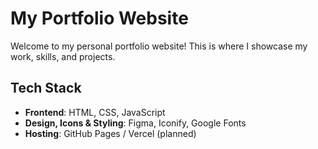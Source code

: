# My Portfolio Website

Welcome to my personal portfolio website! This is where I showcase my work, skills, and projects.

## Tech Stack

- **Frontend**: HTML, CSS, JavaScript
- **Design, Icons & Styling**: Figma, Iconify, Google Fonts
- **Hosting**: GitHub Pages / Vercel (planned)

<!-- ## How to Run Locally

1. Clone the repository:
   ```bash
   git clone https://github.com/shrxyo/portfolio.git
   cd portfolio
   ``` -->
